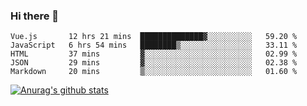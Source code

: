 ### Hi there 👋



<!--
**webB1an/webB1an** is a ✨ _special_ ✨ repository because its `README.md` (this file) appears on your GitHub profile.

Here are some ideas to get you started:

- 🔭 I’m currently working on ...
- 🌱 I’m currently learning ...
- 👯 I’m looking to collaborate on ...
- 🤔 I’m looking for help with ...
- 💬 Ask me about ...
- 📫 How to reach me: ...
- 😄 Pronouns: ...
- ⚡ Fun fact: ...
-->

<!--START_SECTION:waka-->
```text
Vue.js       12 hrs 21 mins  ██████████████▓░░░░░░░░░░   59.20 % 
JavaScript   6 hrs 54 mins   ████████▒░░░░░░░░░░░░░░░░   33.11 % 
HTML         37 mins         ▓░░░░░░░░░░░░░░░░░░░░░░░░   02.99 % 
JSON         29 mins         ▓░░░░░░░░░░░░░░░░░░░░░░░░   02.38 % 
Markdown     20 mins         ▒░░░░░░░░░░░░░░░░░░░░░░░░   01.60 % 
```
<!--END_SECTION:waka-->


[![Anurag's github stats](https://github-readme-stats.vercel.app/api?username=webB1an&show_icons=true&theme=radical)](https://github.com/anuraghazra/github-readme-stats)

